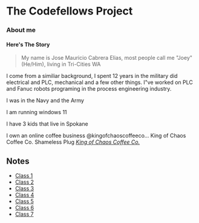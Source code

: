 # The Codefellows Project

### About me

#### Here's The Story

>My name is Jose Mauricio Cabrera Elias, most people call me "Joey" (He/Him), living in Tri-Cities WA

I come from a similiar background, I spent 12 years in the military did electrical and PLC, mechanical and a few other things. I"ve worked on PLC and 
Fanuc robots programing in the process engineering industry.

I was in the Navy and the Army

I am running windows 11

I have 3 kids that live in Spokane

I own an online coffee business @kingofchaoscoffeeco... King of Chaos Coffee Co. Shameless Plug
*[King of Chaos Coffee Co.](http://www.kingofchaoscoffeeco.com)*




## Notes

* [Class 1](notes1.md)
* [Class 2](notes2.md)
* [Class 3](notes3.md)
* [Class 4](notes4.md)
* [Class 5](notes5.md)
* [Class 6](notes6.md)
* [Class 7](notes7.md)
